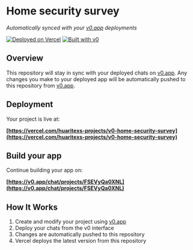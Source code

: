 # Home security survey

*Automatically synced with your [v0.app](https://v0.app) deployments*

[![Deployed on Vercel](https://img.shields.io/badge/Deployed%20on-Vercel-black?style=for-the-badge&logo=vercel)](https://vercel.com/huaritexs-projects/v0-home-security-survey)
[![Built with v0](https://img.shields.io/badge/Built%20with-v0.app-black?style=for-the-badge)](https://v0.app/chat/projects/FSEVyQa0XNL)

## Overview

This repository will stay in sync with your deployed chats on [v0.app](https://v0.app).
Any changes you make to your deployed app will be automatically pushed to this repository from [v0.app](https://v0.app).

## Deployment

Your project is live at:

**[https://vercel.com/huaritexs-projects/v0-home-security-survey](https://vercel.com/huaritexs-projects/v0-home-security-survey)**

## Build your app

Continue building your app on:

**[https://v0.app/chat/projects/FSEVyQa0XNL](https://v0.app/chat/projects/FSEVyQa0XNL)**

## How It Works

1. Create and modify your project using [v0.app](https://v0.app)
2. Deploy your chats from the v0 interface
3. Changes are automatically pushed to this repository
4. Vercel deploys the latest version from this repository